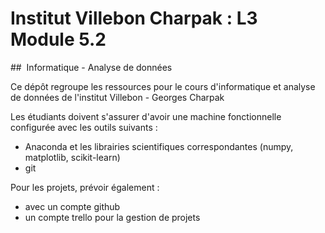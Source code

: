 # Institut Villebon Charpak : L3 Module 5.2 
##  Informatique - Analyse de données 

Ce dépôt regroupe les ressources pour le cours d'informatique et analyse de données de l'institut Villebon - Georges Charpak

Les étudiants doivent s'assurer d'avoir une machine fonctionnelle configurée avec les outils suivants :

+ Anaconda et les librairies scientifiques correspondantes (numpy, matplotlib, scikit-learn)  
+ git 

Pour les projets, prévoir également :  

+ avec un compte github 
+ un compte trello pour la gestion de projets 

